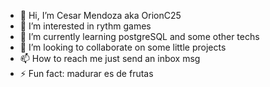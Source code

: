 - 👋 Hi, I’m Cesar Mendoza aka OrionC25
- 👀 I’m interested in rythm games
- 🌱 I’m currently learning postgreSQL and some other techs
- 💞️ I’m looking to collaborate on some little projects
- 📫 How to reach me just send an inbox msg
- ⚡ Fun fact: madurar es de frutas

<!---
OrionC25/OrionC25 is a ✨ special ✨ repository because its `README.md` (this file) appears on your GitHub profile.
You can click the Preview link to take a look at your changes.
--->
